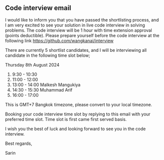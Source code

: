 ## Code interview email

I would like to inform you that you have passed the shortlisting process, and I am very excited to see your solution in live code interview in solving problems. The code interview will be 1 hour with time extension approval (points deductible).
Please prepare yourself before the code interview at the following link https://github.com/wangkanai/interview
            
There are currently 5 shortlist candidates, and I will be interviewing all candidate in the following time slot below;
                
Thursday 8th August 2024

1.  9:30 - 10:30
2. 11:00 - 12:00
3. 13:00 - 14:00  Malkesh Mangukiya
4. 14:30 - 15:30  Muhammad Arif
5. 16:00 - 17:00

This is GMT+7 Bangkok timezone, please convert to your local timezone.

Booking your code interview time slot by replying to this email with your preferred time slot. Time slot is first came first served basis.

I wish you the best of luck and looking forward to see you in the code interview.

Best regards,

Sarin